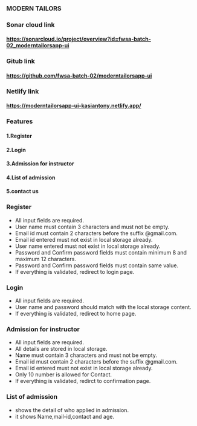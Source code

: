 ### MODERN TAILORS

### Sonar cloud link
#### https://sonarcloud.io/project/overview?id=fwsa-batch-02_moderntailorsapp-ui

### Gitub link
#### https://github.com/fwsa-batch-02/moderntailorsapp-ui

### Netlify link
#### https://moderntailorsapp-ui-kasiantony.netlify.app/

### Features

#### 1.Register
#### 2.Login
#### 3.Admission for instructor
#### 4.List of admission
#### 5.contact us


### Register

 * All input fields are required.
 * User name must contain 3 characters and must not be empty.
 * Email id must contain 2 characters before the suffix @gmail.com.
 * Email id entered must not exist in local storage already.
 * User name entered must not exist in local storage already.
 * Password and Confirm password fields must contain minimum 8 and maximum 12 characters.
 * Password and Confirm password fields must contain same value.
 * If everything is validated, redirect to login page.


### Login

 * All input fields are required.
 * User name and password should match with the local storage content.
 * If everything is validated, redirect to home page.


### Admission for instructor

 * All input fields are required.
 * All details are stored in local storage.
 * Name must contain 3 characters and must not be empty.
 * Email id must contain 2 characters before the suffix @gmail.com.
 * Email id entered must not exist in local storage already.
 * Only 10 number is allowed for Contact.
 * If everything is validated, redirct to confirmation page.


### List of admission

 * shows the detail of who applied in admission.
 * it shows Name,mail-id,contact and age.

